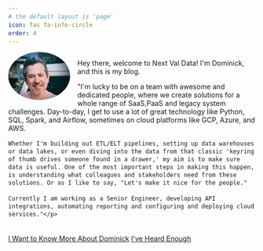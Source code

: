 ```yaml
---
# the default layout is 'page'
icon: fas fa-info-circle
order: 4
---
```


<div style="overflow: auto; margin-bottom: 20px;">
  <div style="width: 25%; float: left; margin-right: 15px; margin-bottom: 10px;">
    <img src="/assets/img/about/profileme.jpg" alt="Dominick Ryan" class="no-popup" style="width: 100%; border-radius: 50%;">
  </div>
  <div>
    <p>Hey there, welcome to Next Val Data! I'm Dominick, and this is my blog.</p>
    <p>"I'm lucky to be on a team with awesome and dedicated people, where we create solutions for a whole range of SaaS,PaaS and legacy system challenges. Day-to-day, I get to use a lot of great technology like Python, SQL, Spark, and Airflow, sometimes on cloud platforms like GCP, Azure, and AWS.  

    Whether I'm building out ETL/ELT pipelines, setting up data warehouses or data lakes, or even diving into the data from that classic 'keyring of thumb drives someone found in a drawer,' my aim is to make sure data is useful. One of the most important steps in making this happen, is understanding what colleagues and stakeholders need from these solutions. Or as I like to say, "Let's make it nice for the people."  

    Currently I am working as a Senior Engineer, developing API integrations, automating reporting and configuring and deploying cloud services."</p>
  </div>
</div>

<div class="text-center mt-4">
  <a href="/more-about-me/" class="btn btn-primary">I Want to Know More About Dominick</a>
  <a href="https://www.google.com" class="btn btn-secondary">I've Heard Enough</a>
</div>
